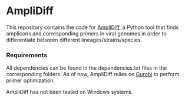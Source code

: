 # AmpliDiff

This repository contains the code for [AmpliDiff](https://www.biorxiv.org/content/10.1101/2023.07.22.550164v1), a Python tool that finds amplicons and corresponding primers in viral genomes in order to differentiate between different lineages/strains/species.

### Requirements
All dependencies can be found in the dependencies.txt files in the corresponding folders. As of now, AmpliDiff relies on [Gurobi](https://www.gurobi.com) to perform primer optimization.

AmpliDiff has not been tested on Windows systems.

